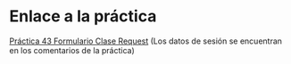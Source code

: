 <h1>Enlace a la práctica</h1>
<a href="http://51.254.116.159:8004" target="_blank">Práctica 43 Formulario Clase Request</a>
(Los datos de sesión se encuentran en los comentarios de la práctica)
